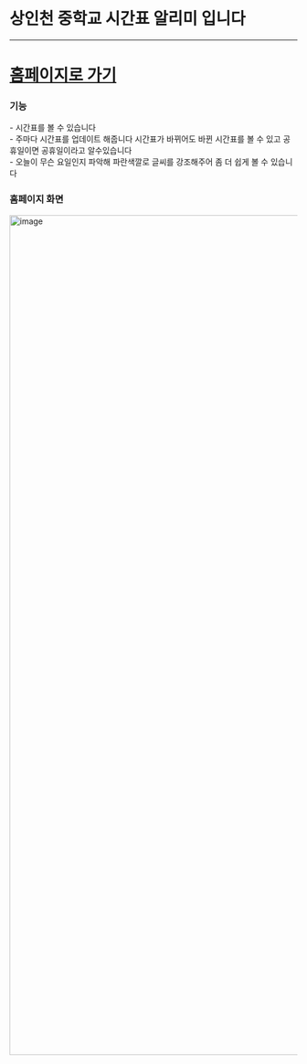 <h1>상인천 중학교 시간표 알리미 입니다</h1>
<hr>
<h1><a href="https://sang-incheon-reminder-jtm1uw428-seokkamoni.vercel.app/">홈페이지로 가기</a></h1>
<h3>기능</h3>
- 시간표를 볼 수 있습니다<br>
- 주마다 시간표를 업데이트 해줍니다 시간표가 바뀌어도 바뀐 시간표를 볼 수 있고 공휴일이면 공휴일이라고 알수있습니다<br>
- 오늘이 무슨 요일인지 파악해 파란색깔로 글씨를 강조해주어 좀 더 쉽게 볼 수 있습니다<br>

<h3>홈페이지 화면</h3>
<img width="1470" alt="image" src="https://user-images.githubusercontent.com/102217654/198276064-8e5d6c60-c76d-47d3-b8af-348aeb8f0c8e.png">
